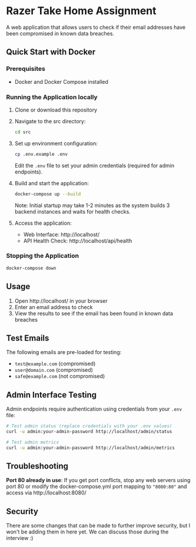 # Razer Take Home Assignment

A web application that allows users to check if their email addresses have been compromised in known data breaches.

## Quick Start with Docker

### Prerequisites
- Docker and Docker Compose installed

### Running the Application locally

1. Clone or download this repository
2. Navigate to the src directory:
   ```bash
   cd src
   ```

3. Set up environment configuration:
   ```bash
   cp .env.example .env
   ```
   Edit the `.env` file to set your admin credentials (required for admin endpoints).

4. Build and start the application:
   ```bash
   docker-compose up --build
   ```
   Note: Initial startup may take 1-2 minutes as the system builds 3 backend instances and waits for health checks.

5. Access the application:
   - Web Interface: http://localhost/
   - API Health Check: http://localhost/api/health

### Stopping the Application

```bash
docker-compose down
```

## Usage

1. Open http://localhost/ in your browser
2. Enter an email address to check
3. View the results to see if the email has been found in known data breaches

## Test Emails

The following emails are pre-loaded for testing:
- `test@example.com` (compromised)
- `user@domain.com` (compromised)  
- `safe@example.com` (not compromised)

## Admin Interface Testing

Admin endpoints require authentication using credentials from your `.env` file:

```bash
# Test admin status (replace credentials with your .env values)
curl -u admin:your-admin-password http://localhost/admin/status

# Test admin metrics
curl -u admin:your-admin-password http://localhost/admin/metrics
```

## Troubleshooting

**Port 80 already in use**: If you get port conflicts, stop any web servers using port 80 or modify the docker-compose.yml port mapping to `"8080:80"` and access via http://localhost:8080/

## Security

There are some changes that can be made to further improve security, but I won't be adding them in here yet. We can discuss those during the interview :)